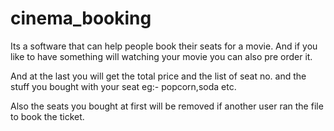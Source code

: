# cinema_booking

Its a software that can help people book their seats for a movie.
And if you like to have something will watching your movie you can also pre order it.

And at the last you will get the total price and the list of seat no. and the stuff you bought with your seat eg:- popcorn,soda etc.

Also the seats you bought at first will be removed if another user ran the file to book the ticket.
